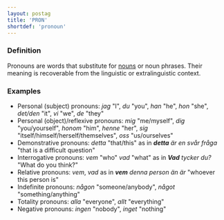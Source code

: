```yaml
---
layout: postag
title: 'PRON'
shortdef: 'pronoun'
---
```


### Definition

Pronouns are words that substitute for [nouns](NOUN) or noun phrases.
Their meaning is recoverable from the linguistic or extralinguistic
context.

### Examples

- Personal (subject) pronouns: _jag_ "I", _du_ "you", _han_ "he", _hon_ "she", _det/den_ "it", _vi_ "we", _de_ "they"
- Personal (object)/reflexive pronouns: _mig_ "me/myself", _dig_ "you/yourself", _honom_ "him", _henne_ "her", _sig_ "itself/himself/herself/themselves", _oss_ "us/ourselves"
- Demonstrative pronouns: _detta_ "that/this" as in _<b>detta</b> är en svår fråga_ "that is a difficult question"
- Interrogative pronouns: _vem_ "who" _vad_ "what" as in _<b>Vad</b> tycker du?_ "What do you think?"
- Relative pronouns: _vem_, _vad_ as in _<b>vem</b> denna person än är_ "whoever this person is"
- Indefinite pronouns: _någon_ "someone/anybody", _något_ "something/anything"
- Totality pronouns: _alla_ "everyone", _allt_ "everything"
- Negative pronouns: _ingen_ "nobody", _inget_ "nothing"
<!-- Interlanguage links updated So kvě 14 19:01:54 CEST 2022 -->

